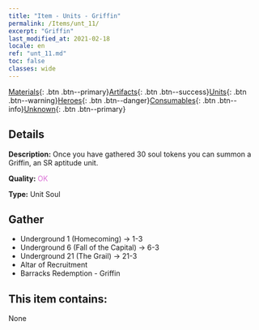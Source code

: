 ```yaml
---
title: "Item - Units - Griffin"
permalink: /Items/unt_11/
excerpt: "Griffin"
last_modified_at: 2021-02-18
locale: en
ref: "unt_11.md"
toc: false
classes: wide
---
```

 [Materials](/Items/){: .btn .btn--primary}[Artifacts](/Items/Artifacts/){: .btn .btn--success}[Units](/Items/Units/){: .btn .btn--warning}[Heroes](/Items/Heroes/){: .btn .btn--danger}[Consumables](/Items/Consumables/){: .btn .btn--info}[Unknown](/Items/Unknown/){: .btn .btn--primary}

## Details
 **Description:** Once you have gathered 30 soul tokens you can summon a Griffin, an SR aptitude unit.

 **Quality:** <span style="color: #DA70D6">OK</span>

 **Type:** Unit Soul

## Gather

*    Underground 1 (Homecoming) -> 1-3 
*    Underground 6 (Fall of the Capital) -> 6-3 
*    Underground 21 (The Grail) -> 21-3 
*    Altar of Recruitment 
*    Barracks Redemption - Griffin 

## This item contains:

  None

